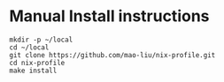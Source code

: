 # Manual Install instructions

```
mkdir -p ~/local
cd ~/local
git clone https://github.com/mao-liu/nix-profile.git
cd nix-profile
make install
```
